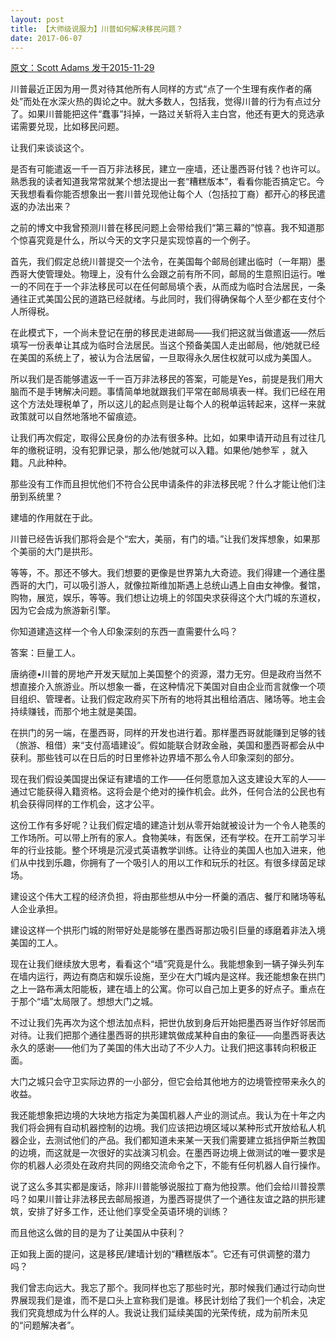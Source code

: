 ```yaml
---
layout: post
title: 【大师级说服力】川普如何解决移民问题？
date: 2017-06-07
---
```


 [原文：Scott  Adams      发于2015-11-29][1]

川普最近正因为用一贯对待其他所有人同样的方式“点了一个生理有疾作者的痛处”而处在水深火热的舆论之中。就大多数人，包括我，觉得川普的行为有点过分了。如果川普能把这件“蠢事”抖掉，一路过关斩将入主白宫，他还有更大的竞选承诺需要兑现，比如移民问题。

让我们来谈谈这个。

是否有可能遣返一千一百万非法移民，建立一座墙，还让墨西哥付钱？也许可以。熟悉我的读者知道我常常就某个想法提出一套“糟糕版本”，看看你能否搞定它。今天我想看看你能否想象出一套川普兑现他让每个人（包括拉丁裔）都开心的移民遣返的办法出来？

之前的博文中我曾预测川普在移民问题上会带给我们“第三幕的”惊喜。我不知道那个惊喜究竟是什么，所以今天的文字只是实现惊喜的一个例子。

首先，我们假定总统川普提交一个法令，在美国每个邮局创建出临时（一年期）墨西哥大使管理处。物理上，没有什么会跟之前有所不同，邮局的生意照旧运行。唯一的不同在于一个非法移民可以在任何邮局填个表，从而成为临时合法居民，一条通往正式美国公民的道路已经就绪。与此同时，我们得确保每个人至少都在支付个人所得税。

在此模式下，一个尚未登记在册的移民走进邮局——我们把这就当做遣返——然后填写一份表单让其成为临时合法居民。当这个预备美国人走出邮局，他/她就已经在美国的系统上了，被认为合法居留，一旦取得永久居住权就可以成为美国人。

所以我们是否能够遣返一千一百万非法移民的答案，可能是Yes，前提是我们用大脑而不是手铐解决问题。事情简单地就跟我们平常在邮局填表一样。我们已经在用这个方法处理税单了，所以这儿的起点则是让每个人的税单运转起来，这样一来就政策就可以自然地落地不留痕迹。

让我们再次假定，取得公民身份的办法有很多种。比如，如果申请开动且有过往几年的缴税证明，没有犯罪记录，那么他/她就可以入籍。如果他/她参军 ，就入籍。凡此种种。

那些没有工作而且担忧他们不符合公民申请条件的非法移民呢？什么才能让他们注册到系统里？

建墙的作用就在于此。

川普已经告诉我们那将会是个“宏大，美丽，有门的墙。”让我们发挥想象，如果那个美丽的大门是拱形。


等等，不。那还不够大。我们想要的更像是世界第九大奇迹。我们得建一个通往墨西哥的大门，可以吸引游人，就像拉斯维加斯遇上总统山遇上自由女神像。餐馆，购物，展览，娱乐，等等。我们想让边境上的邻国央求获得这个大门城的东道权，因为它会成为旅游新引擎。

你知道建造这样一个令人印象深刻的东西一直需要什么吗？

答案：巨量工人。

唐纳德•川普的房地产开发天赋加上美国整个的资源，潜力无穷。但是政府当然不想直接介入旅游业。所以想象一番，在这种情况下美国对自由企业而言就像一个项目组织、管理者。让我们假定政府买下所有的地将其出租给酒店、赌场等。地主会持续赚钱，而那个地主就是美国。

在拱门的另一端，在墨西哥，同样的开发也进行着。那样墨西哥就能赚到足够的钱（旅游、租借）来“支付高墙建设”。假如能联合财政金融，美国和墨西哥都会从中获利。那些钱可以在日后的时日里修补边界墙不那么令人印象深刻的部分。

现在我们假设美国提出保证有建墙的工作——任何愿意加入这支建设大军的人——通过它能获得入籍资格。这将会是个绝对的操作机会。此外，任何合法的公民也有机会获得同样的工作机会，这才公平。

这份工作有多好呢？让我们假定墙的建造计划从零开始就被设计为一个令人艳羡的工作场所。可以带上所有的家人。食物美味，有医保，还有学校。在开工前学习半年的行业技能。整个环境是沉浸式英语教学训练。让待业的美国人也加入进来，他们从中找到乐趣，你拥有了一个吸引人的用以工作和玩乐的社区。有很多绿茵足球场。

建设这个伟大工程的经济负担，将由那些想从中分一杯羹的酒店、餐厅和赌场等私人企业承担。

建设这样一个拱形门城的附带好处是能够在墨西哥那边吸引巨量的琢磨着非法入境美国的工人。

现在让我们继续放大思考，看看这个“墙”究竟是什么。我能想象到一辆子弹头列车在墙内运行，两边有商店和娱乐设施，至少在大门城内是这样。我还能想象在拱门之上一路布满太阳能板，建在墙上的公寓。你可以自己加上更多的好点子。重点在于那个“墙”太局限了。想想大门之城。

不过让我们先再次为这个想法加点料，把世仇放到身后开始把墨西哥当作好邻居而对待。让我们把那个通往墨西哥的拱形建筑做成某种自由的象征——向墨西哥表达永久的感谢——他们为了美国的伟大出动了不少人力。让我们把这事转向积极正面。

大门之城只会守卫实际边界的一小部分，但它会给其他地方的边境管控带来永久的收益。

我还能想象把边境的大块地方指定为美国机器人产业的测试点。我认为在十年之内我们将会拥有自动机器控制的边境。我们应该把边境区域以某种形式开放给私人机器企业，去测试他们的产品。我们都知道未来某一天我们需要建立抵挡伊斯兰教国的边境，而这就是一次很好的实战演习机会。在墨西哥边境上做测试的唯一要求是你的机器人必须处在政府共同的网络交流命令之下，不能有任何机器人自行操作。

说了这么多其实都是废话，除非川普能够说服拉丁裔为他投票。他们会给川普投票吗？如果川普让非法移民去邮局报道，为墨西哥提供了一个通往友谊之路的拱形建筑，安排了好多工作，还让他们享受全英语环境的训练？

而且他这么做的目的是为了让美国从中获利？

正如我上面的提问，这是移民/建墙计划的“糟糕版本”。它还有可供调整的潜力吗？

我们曾志向远大。我忘了那个。我同样也忘了那些时光，那时候我们通过行动向世界展现我们是谁，而不是口头上宣称我们是谁。移民计划给了我们一个机会，决定我们究竟想成为什么样的人。我说让我们延续美国的光荣传统，成为前所未见的“问题解决者”。

[1]: http://blog.dilbert.com/post/134199547831/how-trump-can-solve-immigration






